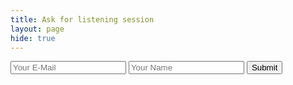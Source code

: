 ```yaml
---
title: Ask for listening session
layout: page
hide: true
---
```


<script>
function handleSubmit(event) {
  event.preventDefault();

  const data = new FormData(event.target);

  const value = data.get('senderemail');
  const value = data.get('sendername');
  const value = data.get('hifisetupid');

  console.log({ value });
}

const form = document.querySelector('form');
form.addEventListener('submit', handleSubmit);
</script>

<form id="hifiform" accept-charset="UTF-8" action="https://prod-26.westeurope.logic.azure.com:443/workflows/d6db27358f80434ba0cd477bfe2325da/triggers/manual/paths/invoke?api-version=2016-10-01&sp=%2Ftriggers%2Fmanual%2Frun&sv=1.0&sig=sM17fd913-GhCh-zD9MPwpseRrFU_-ZCoIB5kmLITqU" method="POST">
  <input type="email" name="senderemail" placeholder="Your E-Mail">
  <input type="text" name="sendername" placeholder="Your Name">
  <input type="hidden" name="hifisetupid" value="">
  <button type="submit">Submit</button>
</form>
